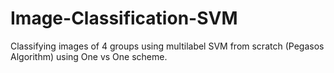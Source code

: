 # Image-Classification-SVM
Classifying images of 4 groups using multilabel SVM from scratch (Pegasos Algorithm) using One vs One scheme.
